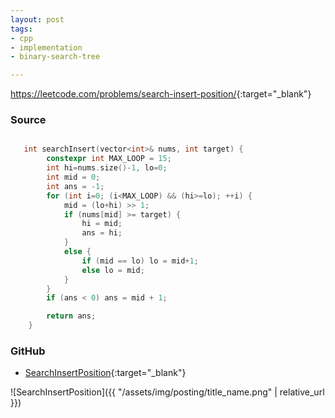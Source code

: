 ```yaml
---
layout: post
tags:
- cpp
- implementation
- binary-search-tree

---
```


<https://leetcode.com/problems/search-insert-position/>{:target="_blank"}

### Source

```cpp

   int searchInsert(vector<int>& nums, int target) {
        constexpr int MAX_LOOP = 15;
        int hi=nums.size()-1, lo=0;
        int mid = 0;
        int ans = -1;
        for (int i=0; (i<MAX_LOOP) && (hi>=lo); ++i) {
            mid = (lo+hi) >> 1;
            if (nums[mid] >= target) {
                hi = mid;
                ans = hi;
            }
            else {
                if (mid == lo) lo = mid+1;
                else lo = mid;
            }
        }
        if (ans < 0) ans = mid + 1;

        return ans;
    }

```

### GitHub

- [SearchInsertPosition](<https://github.com/coolwindjo/algoguru/tree/master/_posts/Done/SearchInsertPosition>){:target="_blank"}

![SearchInsertPosition]({{ "/assets/img/posting/title_name.png" | relative_url }})
